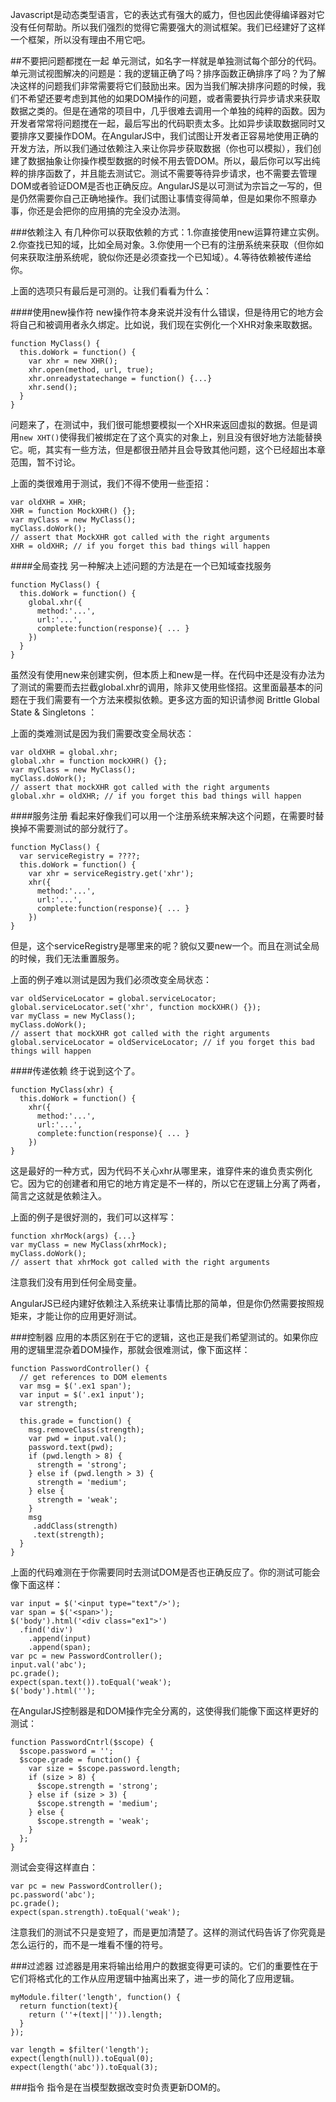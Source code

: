Javascript是动态类型语言，它的表达式有强大的威力，但也因此使得编译器对它没有任何帮助。所以我们强烈的觉得它需要强大的测试框架。我们已经建好了这样一个框架，所以没有理由不用它吧。

##不要把问题都搅在一起
单元测试，如名字一样就是单独测试每个部分的代码。单元测试视图解决的问题是：我的逻辑正确了吗？排序函数正确排序了吗？为了解决这样的问题我们非常需要将它们鼓励出来。因为当我们解决排序问题的时候，我们不希望还要考虑到其他的如果DOM操作的问题，或者需要执行异步请求来获取数据之类的。但是在通常的项目中，几乎很难去调用一个单独的纯粹的函数。因为开发者常常将问题搅在一起，最后写出的代码职责太多。比如异步读取数据同时又要排序又要操作DOM。在AngularJS中，我们试图让开发者正容易地使用正确的开发方法，所以我们通过依赖注入来让你异步获取数据（你也可以模拟），我们创建了数据抽象让你操作模型数据的时候不用去管DOM。所以，最后你可以写出纯粹的排序函数了，并且能去测试它。测试不需要等待异步请求，也不需要去管理DOM或者验证DOM是否也正确反应。AngularJS是以可测试为宗旨之一写的，但是仍然需要你自己正确地操作。我们试图让事情变得简单，但是如果你不照章办事，你还是会把你的应用搞的完全没办法测。

###依赖注入
有几种你可以获取依赖的方式：1.你直接使用new运算符建立实例。2.你查找已知的域，比如全局对象。3.你使用一个已有的注册系统来获取（但你如何来获取注册系统呢，貌似你还是必须查找一个已知域）。4.等待依赖被传递给你。

上面的选项只有最后是可测的。让我们看看为什么：

####使用new操作符
new操作符本身来说并没有什么错误，但是待用它的地方会将自己和被调用者永久绑定。比如说，我们现在实例化一个XHR对象来取数据。

	function MyClass() {
	  this.doWork = function() {
	    var xhr = new XHR();
	    xhr.open(method, url, true);
	    xhr.onreadystatechange = function() {...}
	    xhr.send();
	  }
	}

问题来了，在测试中，我们很可能想要模拟一个XHR来返回虚拟的数据。但是调用`new XHT()`使得我们被绑定在了这个真实的对象上，别且没有很好地方法能替换它。呃，其实有一些方法，但是都很丑陋并且会导致其他问题，这个已经超出本章范围，暂不讨论。

上面的类很难用于测试，我们不得不使用一些歪招：

	var oldXHR = XHR;
	XHR = function MockXHR() {};
	var myClass = new MyClass();
	myClass.doWork();
	// assert that MockXHR got called with the right arguments
	XHR = oldXHR; // if you forget this bad things will happen

####全局查找
另一种解决上述问题的方法是在一个已知域查找服务

	function MyClass() {
	  this.doWork = function() {
	    global.xhr({
	      method:'...',
	      url:'...',
	      complete:function(response){ ... }
	    })
	  }
	}

虽然没有使用new来创建实例，但本质上和new是一样。在代码中还是没有办法为了测试的需要而去拦截global.xhr的调用，除非又使用些怪招。这里面最基本的问题在于我们需要有一个方法来模拟依赖。更多这方面的知识请参阅 Brittle Global State & Singletons ：

上面的类难测试是因为我们需要改变全局状态：

	var oldXHR = global.xhr;
	global.xhr = function mockXHR() {};
	var myClass = new MyClass();
	myClass.doWork();
	// assert that mockXHR got called with the right arguments
	global.xhr = oldXHR; // if you forget this bad things will happen

####服务注册
看起来好像我们可以用一个注册系统来解决这个问题，在需要时替换掉不需要测试的部分就行了。

	function MyClass() {
	  var serviceRegistry = ????;
	  this.doWork = function() {
	    var xhr = serviceRegistry.get('xhr');
	    xhr({
	      method:'...',
	      url:'...',
	      complete:function(response){ ... }
	    })
	}

但是，这个serviceRegistry是哪里来的呢？貌似又要new一个。而且在测试全局的时候，我们无法重置服务。

上面的例子难以测试是因为我们必须改变全局状态：

	var oldServiceLocator = global.serviceLocator;
	global.serviceLocator.set('xhr', function mockXHR() {});
	var myClass = new MyClass();
	myClass.doWork();
	// assert that mockXHR got called with the right arguments
	global.serviceLocator = oldServiceLocator; // if you forget this bad things will happen

####传递依赖
终于说到这个了。

	function MyClass(xhr) {
	  this.doWork = function() {
	    xhr({
	      method:'...',
	      url:'...',
	      complete:function(response){ ... }
	    })
	}

这是最好的一种方式，因为代码不关心xhr从哪里来，谁穿件来的谁负责实例化它。因为它的创建者和用它的地方肯定是不一样的，所以它在逻辑上分离了两者，简言之这就是依赖注入。

上面的例子是很好测的，我们可以这样写：

	function xhrMock(args) {...}
	var myClass = new MyClass(xhrMock);
	myClass.doWork();
	// assert that xhrMock got called with the right arguments
注意我们没有用到任何全局变量。

AngularJS已经内建好依赖注入系统来让事情比那的简单，但是你仍然需要按照规矩来，才能让你的应用更好测试。


###控制器
应用的本质区别在于它的逻辑，这也正是我们希望测试的。如果你应用的逻辑里混杂着DOM操作，那就会很难测试，像下面这样：
	
	function PasswordController() {
	  // get references to DOM elements
	  var msg = $('.ex1 span');
	  var input = $('.ex1 input');
	  var strength;
	 
	  this.grade = function() {
	    msg.removeClass(strength);
	    var pwd = input.val();
	    password.text(pwd);
	    if (pwd.length > 8) {
	      strength = 'strong';
	    } else if (pwd.length > 3) {
	      strength = 'medium';
	    } else {
	      strength = 'weak';
	    }
	    msg
	     .addClass(strength)
	     .text(strength);
	  }
	}

上面的代码难测在于你需要同时去测试DOM是否也正确反应了。你的测试可能会像下面这样：

	var input = $('<input type="text"/>');
	var span = $('<span>');
	$('body').html('<div class="ex1">')
	  .find('div')
	    .append(input)
	    .append(span);
	var pc = new PasswordController();
	input.val('abc');
	pc.grade();
	expect(span.text()).toEqual('weak');
	$('body').html('');

在AngularJS控制器是和DOM操作完全分离的，这使得我们能像下面这样更好的测试：

	function PasswordCntrl($scope) {
	  $scope.password = '';
	  $scope.grade = function() {
	    var size = $scope.password.length;
	    if (size > 8) {
	      $scope.strength = 'strong';
	    } else if (size > 3) {
	      $scope.strength = 'medium';
	    } else {
	      $scope.strength = 'weak';
	    }
	  };
	}

测试会变得这样直白：

	var pc = new PasswordController();
	pc.password('abc');
	pc.grade();
	expect(span.strength).toEqual('weak');

注意我们的测试不只是变短了，而是更加清楚了。这样的测试代码告诉了你究竟是怎么运行的，而不是一堆看不懂的符号。

###过滤器
过滤器是用来将输出给用户的数据变得更可读的。它们的重要性在于它们将格式化的工作从应用逻辑中抽离出来了，进一步的简化了应用逻辑。
	
	myModule.filter('length', function() {
	  return function(text){
	    return (''+(text||'')).length;
	  }
	});
	 
	var length = $filter('length');
	expect(length(null)).toEqual(0);
	expect(length('abc')).toEqual(3);

###指令
指令是在当模型数据改变时负责更新DOM的。